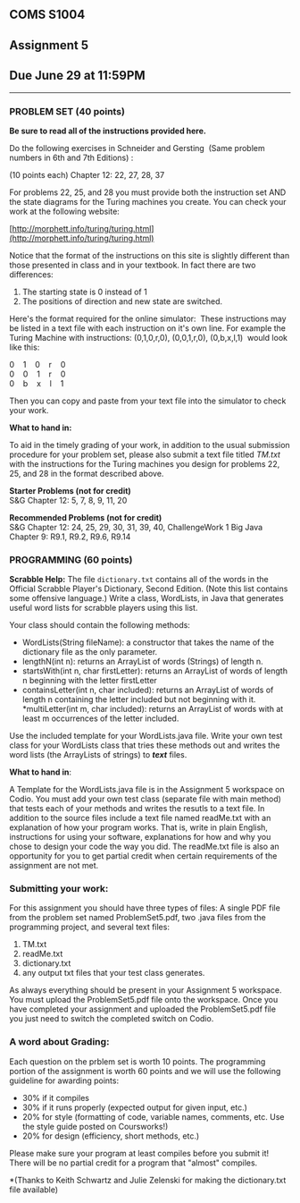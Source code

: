 ## COMS S1004
## Assignment 5
## Due June 29 at 11:59PM 
_________________________________________

 

### PROBLEM SET (40 points)  

**Be sure to read all of the instructions provided here.**  

Do the following exercises in Schneider and Gersting   (Same problem numbers in 6th and 7th Editions) : 

(10 points each) Chapter 12: 22, 27, 28, 37  

For problems 22, 25, and 28 you must provide both the instruction set AND the state diagrams for the Turing machines you create.
You can check your work at the following website:   

[http://morphett.info/turing/turing.html](http://morphett.info/turing/turing.html)
  
  
Notice that the format of the instructions on this site is slightly different than those presented in class and in your textbook. In fact there are two differences:  

1. The starting state is 0 instead of 1
2. The positions of direction and new state are switched.  

Here's the format required for the online simulator: 
<current state> <current symbol> <new symbol> <direction> <new state>
These instructions may be listed in a text file with each instruction on it's own line. For example the Turing Machine with instructions: (0,1,0,r,0), (0,0,1,r,0), (0,b,x,l,1)  would look like this:  
  
0    1    0    r    0  
0    0    1    r    0  
0    b    x    l    1  
  
Then you can copy and paste from your text file into the simulator to check your work. 

**What to hand in:** 

To aid in the timely grading of your work, in addition to the usual submission procedure for your problem set, please also submit a text file titled *TM.txt* with the instructions for the Turing machines you design for problems 22, 25, and 28 in the format described above.   
    
**Starter Problems (not for credit)**    
S&G Chapter 12: 5, 7, 8, 9, 11, 20  

**Recommended Problems (not for credit)**  
S&G Chapter 12: 24, 25, 29, 30, 31, 39, 40, ChallengeWork 1
Big Java Chapter 9: R9.1, R9.2, R9.6, R9.14

### PROGRAMMING (60 points)

**Scrabble Help:**  The file `dictionary.txt` contains all of the words in the Official Scrabble Player's Dictionary, Second Edition. (Note this list contains some offensive language.) Write a class, WordLists,  in Java that generates useful word lists for scrabble players using this list. 
 
Your class should contain the following methods:

* WordLists(String fileName):  a constructor that takes the name of the dictionary file as the only parameter.
* lengthN(int n):  returns an ArrayList of words (Strings) of length n.
* startsWith(int n, char firstLetter):  returns an ArrayList of words of length n beginning with the letter firstLetter
* containsLetter(int n, char included):  returns an ArrayList of words of length n containing the letter included but not beginning with it.
*multiLetter(int m, char included):  returns an ArrayList of words with at least m occurrences of the letter included.
 

Use the included template for your WordLists.java file. Write your own test class for your WordLists class that tries these methods out and writes the word lists (the ArrayLists of strings) to ***text*** files.

 
**What to hand in**:

A Template for the WordLists.java file is in the Assignment 5 workspace on Codio. You must add your own test class (separate file with main method) that tests each of your methods and writes the resutls to a text file. In addition to the source files  include a text file named readMe.txt with an explanation of how your program works. That is, write in plain English, instructions for using your software, explanations for how and why you chose to design your code the way you did. The readMe.txt file is also an opportunity for you to get partial credit when certain requirements of the assignment are not met.   
 

### Submitting your work:

For this assignment you should have three types of files: A single PDF file from the problem set named ProblemSet5.pdf, two .java files from the programming project, and several text files:  

 1. TM.txt  
 2. readMe.txt  
 3. dictionary.txt  
 4. any output txt files that your test class generates.

As always everything should be present in your Assignment 5 workspace. You must upload the ProblemSet5.pdf file onto the workspace. Once you have completed your assignment and uploaded the ProblemSet5.pdf file you just need to switch the completed switch on Codio.

### A word about Grading: 
Each question on the prblem set is worth 10 points. The programming portion of the assignment is worth 60 points and we will use the following guideline for awarding points:

* 30% if it compiles  
* 30% if it runs properly (expected output for given input, etc.)  
* 20% for style (formatting of code, variable names, comments, etc. Use the style guide posted on Coursworks!)  
* 20% for design (efficiency, short methods, etc.)  

Please make sure your program at least compiles before you submit it! There will be no partial credit for a program that "almost" compiles.



 



 

*(Thanks to Keith Schwartz and Julie Zelenski for making the dictionary.txt file available)